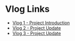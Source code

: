 # Vlog Links
- [Vlog 1 - Project Introduction](https://youtu.be/9bbMHseRjPQ?si=D-TSGqxuMqIA8J0b)
- [Vlog 2 - Project Update](https://youtu.be/fPVWs4xmEK0?si=lDmeLm1KwSrNTBB7)
- [Vlog 3 - Project Update](https://youtu.be/-ziDf7P30js?si=Duq5FJqN7JyJ-1mh)
